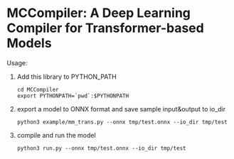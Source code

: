 # MCCompiler: A Deep Learning Compiler for Transformer-based Models
Usage:
1. Add this library to PYTHON_PATH
    ```
    cd MCCompiler
    export PYTHONPATH=`pwd`:$PYTHONPATH
    ```
2. export a model to ONNX format and save sample input&output to io_dir
    ```
    python3 example/mm_trans.py --onnx tmp/test.onnx --io_dir tmp/test
    ```
3. compile and run the model
    ```
    python3 run.py --onnx tmp/test.onnx --io_dir tmp/test
    ```